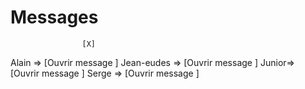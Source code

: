 # Messages 
 
                    [X]

                    
Alain => [Ouvrir message ]
Jean-eudes => [Ouvrir message ]
Junior=> [Ouvrir message ]
Serge => [Ouvrir message ]